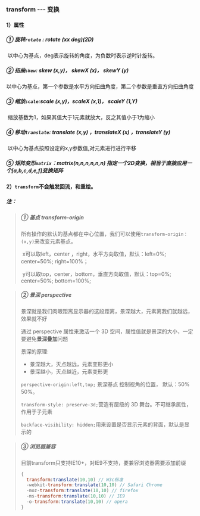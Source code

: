 ### transform --- 变换

#### 1）属性

##### ① **旋转`rotate`** : rotate (xx deg)(2D)

​	以中心为基点，deg表示旋转的角度，为负数时表示逆时针旋转。

##### ② **扭曲`skew`**: skew (x,y)， skewX (x)， skewY (y)

​	以中心为基点，第一个参数是水平方向扭曲角度，第二个参数是垂直方向扭曲角度

##### ③ 缩放`scale`:scale (x,y)，scaleX (x,1)， scaleY (1,Y)

​	缩放基数为1，如果其值大于1元素就放大，反之其值小于1为缩小

##### ④ **移动`translate`**:  translate (x,y) ，translateX (x) ，translateY (y)

​	以中心为基点按照设定的x,y参数值,对元素进行进行平移

##### ⑤ 矩阵变形`matrix`：matrix(n,n,n,n,n,n) 指定一个2D变换，相当于直接应用一个[a,b,c,d,e,f]变换矩阵

#### 2）`transform`不会触发回流，和重绘。

##### 注：

> ##### ① 基点 transform-origin
>
> ​	所有操作的默认的基点都在中心位置，我们可以使用`transform-origin：(x,y)`来改变元素基点。
>
> ​	x可以取left，center ，right，水平方向取值，默认：left=0%; center=50%; right=100%；
>
> ​	y可以取top，center，bottom，垂直方向取值，默认：top=0%; center=50%; bottom=100%;

> ##### ② 景深 perspective 
>
> 景深就是我们肉眼距离显示器的这段距离，景深越大，元素离我们就越远，效果就不好
>
> 通过 perspective 属性来激活一个 3D 空间，属性值就是景深的大小，一定要避免**景深叠加**问题
>
> 景深的原理:
>
> - 景深越大，灭点越远，元素变形更小
> - 景深越小，灭点越近，元素变形更
>
> `perspective-origin:left,top;` 景深基点 控制视角的位置， 默认：50% 50%。
>
> `transform-style: preserve-3d;`营造有层级的 3D 舞台。不可继承属性，作用于子元素
>
> `backface-visibility: hidden;`用来设置是否显示元素的背面，默认是显示的

> ##### ③ 浏览器兼容
>
> 目前transform只支持IE10+，对IE9不支持，要兼容浏览器需要添加前缀
>
> ```javascript
> {
> 	transform:translate(10,10) // W3c标准
> 	-webkit-transform:translate(10,10) // Safari Chrome
> 	-moz-transform:translate(10,10) // firefox
> 	-ms-transform:translate(10,10) // IE9
> 	-o-transform:translate(10,10) // opera
> }
> ```